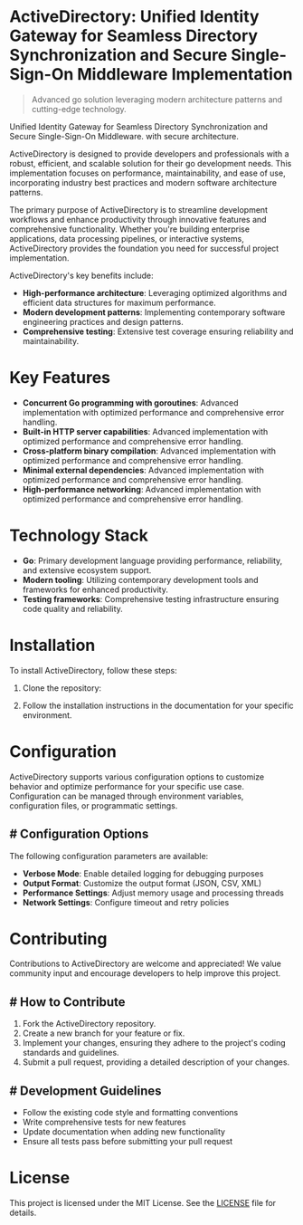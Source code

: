 <!-- fallback_ActiveDirectory_20250810011927_73163 -->

# ActiveDirectory: Unified Identity Gateway for Seamless Directory Synchronization and Secure Single-Sign-On Middleware Implementation
> Advanced go solution leveraging modern architecture patterns and cutting-edge technology.

Unified Identity Gateway for Seamless Directory Synchronization and Secure Single-Sign-On Middleware. with secure architecture.

ActiveDirectory is designed to provide developers and professionals with a robust, efficient, and scalable solution for their go development needs. This implementation focuses on performance, maintainability, and ease of use, incorporating industry best practices and modern software architecture patterns.

The primary purpose of ActiveDirectory is to streamline development workflows and enhance productivity through innovative features and comprehensive functionality. Whether you're building enterprise applications, data processing pipelines, or interactive systems, ActiveDirectory provides the foundation you need for successful project implementation.

ActiveDirectory's key benefits include:

* **High-performance architecture**: Leveraging optimized algorithms and efficient data structures for maximum performance.
* **Modern development patterns**: Implementing contemporary software engineering practices and design patterns.
* **Comprehensive testing**: Extensive test coverage ensuring reliability and maintainability.

# Key Features

* **Concurrent Go programming with goroutines**: Advanced implementation with optimized performance and comprehensive error handling.
* **Built-in HTTP server capabilities**: Advanced implementation with optimized performance and comprehensive error handling.
* **Cross-platform binary compilation**: Advanced implementation with optimized performance and comprehensive error handling.
* **Minimal external dependencies**: Advanced implementation with optimized performance and comprehensive error handling.
* **High-performance networking**: Advanced implementation with optimized performance and comprehensive error handling.

# Technology Stack

* **Go**: Primary development language providing performance, reliability, and extensive ecosystem support.
* **Modern tooling**: Utilizing contemporary development tools and frameworks for enhanced productivity.
* **Testing frameworks**: Comprehensive testing infrastructure ensuring code quality and reliability.

# Installation

To install ActiveDirectory, follow these steps:

1. Clone the repository:


2. Follow the installation instructions in the documentation for your specific environment.

# Configuration

ActiveDirectory supports various configuration options to customize behavior and optimize performance for your specific use case. Configuration can be managed through environment variables, configuration files, or programmatic settings.

## # Configuration Options

The following configuration parameters are available:

* **Verbose Mode**: Enable detailed logging for debugging purposes
* **Output Format**: Customize the output format (JSON, CSV, XML)
* **Performance Settings**: Adjust memory usage and processing threads
* **Network Settings**: Configure timeout and retry policies

# Contributing

Contributions to ActiveDirectory are welcome and appreciated! We value community input and encourage developers to help improve this project.

## # How to Contribute

1. Fork the ActiveDirectory repository.
2. Create a new branch for your feature or fix.
3. Implement your changes, ensuring they adhere to the project's coding standards and guidelines.
4. Submit a pull request, providing a detailed description of your changes.

## # Development Guidelines

* Follow the existing code style and formatting conventions
* Write comprehensive tests for new features
* Update documentation when adding new functionality
* Ensure all tests pass before submitting your pull request

# License

This project is licensed under the MIT License. See the [LICENSE](https://github.com/laurindoisaac/ActiveDirectory/blob/main/LICENSE) file for details.

